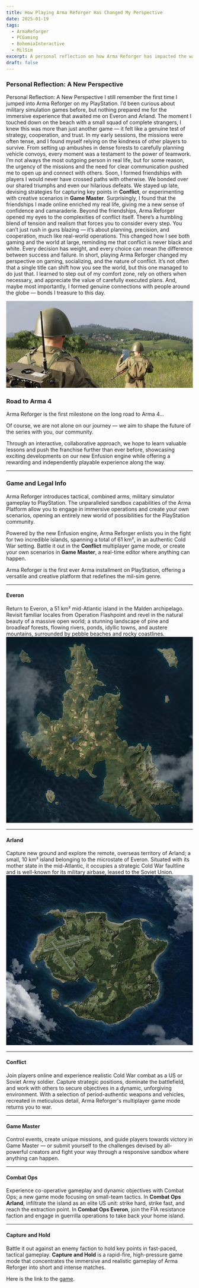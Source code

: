 ```yaml
---
title: How Playing Arma Reforger Has Changed My Perspective
date: 2025-01-19
tags:
  - ArmaReforger
  - PCGaming
  - BohemiaInteractive
  - MilSim
excerpt: A personal reflection on how Arma Reforger has impacted the way I see games and conflict.
draft: false
---
```


### Personal Reflection: A New Perspective

 Personal Reflection: A New Perspective I still remember the first time I jumped into Arma Reforger on my PlayStation. I’d been curious about military simulation games before, but nothing prepared me for the immersive experience that awaited me on Everon and Arland. The moment I touched down on the beach with a small squad of complete strangers, I knew this was more than just another game — it felt like a genuine test of strategy, cooperation, and trust. In my early sessions, the missions were often tense, and I found myself relying on the kindness of other players to survive. From setting up ambushes in dense forests to carefully planning vehicle convoys, every moment was a testament to the power of teamwork. I’m not always the most outgoing person in real life, but for some reason, the urgency of the missions and the need for clear communication pushed me to open up and connect with others. Soon, I formed friendships with players I would never have crossed paths with otherwise. We bonded over our shared triumphs and even our hilarious defeats. We stayed up late, devising strategies for capturing key points in **Conflict**, or experimenting with creative scenarios in **Game Master**. Surprisingly, I found that the friendships I made online enriched my real life, giving me a new sense of confidence and camaraderie. Beyond the friendships, Arma Reforger opened my eyes to the complexities of conflict itself. There’s a humbling blend of tension and realism that forces you to consider every step. You can’t just rush in guns blazing — it’s about planning, precision, and cooperation, much like real-world operations. This changed how I see both gaming and the world at large, reminding me that conflict is never black and white. Every decision has weight, and every choice can mean the difference between success and failure. In short, playing Arma Reforger changed my perspective on gaming, socializing, and the nature of conflict. It’s not often that a single title can shift how you see the world, but this one managed to do just that. I learned to step out of my comfort zone, rely on others when necessary, and appreciate the value of carefully executed plans. And, maybe most importantly, I formed genuine connections with people around the globe — bonds I treasure to this day.

![](assets/Pasted%20image%2020250119213747.png)


### Road to Arma 4

Arma Reforger is the first milestone on the long road to Arma 4...

Of course, we are not alone on our journey — we aim to shape the future of the series with you, our community.

Through an interactive, collaborative approach, we hope to learn valuable lessons and push the franchise further than ever before, showcasing exciting developments on our new Enfusion engine while offering a rewarding and independently playable experience along the way.


----
### Game and Legal Info

Arma Reforger introduces tactical, combined arms, military simulator gameplay to PlayStation. The unparalleled sandbox capabilities of the Arma Platform allow you to engage in immersive operations and create your own scenarios, opening an entirely new world of possibilities for the PlayStation community.

Powered by the new Enfusion engine, Arma Reforger enlists you in the fight for two incredible islands, spanning a total of 61 km², in an authentic Cold War setting. Battle it out in the **Conflict** multiplayer game mode, or create your own scenarios in **Game Master**, a real-time editor where anything can happen.

Arma Reforger is the first ever Arma installment on PlayStation, offering a versatile and creative platform that redefines the mil-sim genre.

---

#### Everon

Return to Everon, a 51 km² mid-Atlantic island in the Malden archipelago. Revisit familiar locales from Operation Flashpoint and revel in the natural beauty of a massive open world; a stunning landscape of pine and broadleaf forests, flowing rivers, ponds, idyllic towns, and austere mountains, surrounded by pebble beaches and rocky coastlines.
![](assets/Pasted%20image%2020250119214437.png)

---

#### Arland

Capture new ground and explore the remote, overseas territory of Arland; a small, 10 km² island belonging to the microstate of Everon. Situated with its mother state in the mid-Atlantic, it occupies a strategic Cold War faultline and is well-known for its military airbase, leased to the Soviet Union.
![](assets/Pasted%20image%2020250119214353.png)

---

#### Conflict

Join players online and experience realistic Cold War combat as a US or Soviet Army soldier. Capture strategic positions, dominate the battlefield, and work with others to secure objectives in a dynamic, unforgiving environment. With a selection of period-authentic weapons and vehicles, recreated in meticulous detail, Arma Reforger's multiplayer game mode returns you to war.

---

#### Game Master

Control events, create unique missions, and guide players towards victory in Game Master — or submit yourself to the challenges devised by all-powerful creators and fight your way through a responsive sandbox where anything can happen.

---

#### Combat Ops

Experience co-operative gameplay and dynamic objectives with Combat Ops; a new game mode focusing on small-team tactics. In **Combat Ops Arland**, infiltrate the island as an elite US unit: strike hard, strike fast, and reach the extraction point. In **Combat Ops Everon**, join the FIA resistance faction and engage in guerrilla operations to take back your home island.

---

#### Capture and Hold

Battle it out against an enemy faction to hold key points in fast-paced, tactical gameplay. **Capture and Hold** is a rapid-fire, high-pressure game mode that concentrates the immersive and realistic gameplay of Arma Reforger into short and intense matches.


Here is the link to the  [game](https://store.steampowered.com/agecheck/app/1874880/).